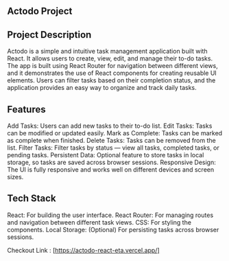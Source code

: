 ## Actodo Project

## Project Description
Actodo is a simple and intuitive task management application built with React. It allows users to create, view, edit, and manage their to-do tasks. The app is built using React Router for navigation between different views, and it demonstrates the use of React components for creating reusable UI elements. Users can filter tasks based on their completion status, and the application provides an easy way to organize and track daily tasks.

## Features
Add Tasks: Users can add new tasks to their to-do list.
Edit Tasks: Tasks can be modified or updated easily.
Mark as Complete: Tasks can be marked as complete when finished.
Delete Tasks: Tasks can be removed from the list.
Filter Tasks: Filter tasks by status — view all tasks, completed tasks, or pending tasks.
Persistent Data: Optional feature to store tasks in local storage, so tasks are saved across browser sessions.
Responsive Design: The UI is fully responsive and works well on different devices and screen sizes.

## Tech Stack
React: For building the user interface.
React Router: For managing routes and navigation between different task views.
CSS: For styling the components.
Local Storage: (Optional) For persisting tasks across browser sessions.

Checkout Link : [https://actodo-react-eta.vercel.app/]
